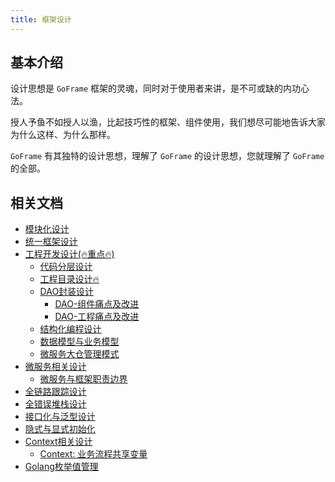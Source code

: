 ```yaml
---
title: 框架设计
---
```


## 基本介绍

设计思想是 `GoFrame` 框架的灵魂，同时对于使用者来讲，是不可或缺的内功心法。

授人予鱼不如授人以渔，比起技巧性的框架、组件使用，我们想尽可能地告诉大家为什么这样、为什么那样。

`GoFrame` 有其独特的设计思想，理解了 `GoFrame` 的设计思想，您就理解了 `GoFrame` 的全部。

## 相关文档

- [模块化设计](/docs/框架设计/模块化设计)
- [统一框架设计](/docs/框架设计/统一框架设计)
- [工程开发设计(🔥重点🔥)](/docs/框架设计/工程开发设计)
  - [代码分层设计](/docs/框架设计/工程开发设计/代码分层设计)
  - [工程目录设计🔥](/docs/框架设计/工程开发设计/工程目录设计)
  - [DAO封装设计](/docs/框架设计/工程开发设计/DAO封装设计)
    - [DAO-组件痛点及改进](/docs/框架设计/工程开发设计/DAO封装设计/DAO-组件痛点及改进)
    - [DAO-工程痛点及改进](/docs/框架设计/工程开发设计/DAO封装设计/DAO-工程痛点及改进)
  - [结构化编程设计](/docs/框架设计/工程开发设计/结构化编程设计)
  - [数据模型与业务模型](/docs/框架设计/工程开发设计/数据模型与业务模型)
  - [微服务大仓管理模式](/docs/框架设计/工程开发设计/微服务大仓管理模式)
- [微服务相关设计](/docs/框架设计/微服务相关设计)
  - [微服务与框架职责边界](/docs/框架设计/微服务相关设计/微服务与框架职责边界)
- [全链路跟踪设计](/docs/框架设计/全链路跟踪设计)
- [全错误堆栈设计](/docs/框架设计/全错误堆栈设计)
- [接口化与泛型设计](/docs/框架设计/接口化与泛型设计)
- [隐式与显式初始化](/docs/框架设计/隐式与显式初始化)
- [Context相关设计](/docs/框架设计/Context相关设计)
  - [Context: 业务流程共享变量](/docs/框架设计/Context相关设计/Context:%20业务流程共享变量)
- [Golang枚举值管理](/docs/框架设计/Golang枚举值管理)